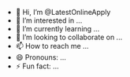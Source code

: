 - 👋 Hi, I’m @LatestOnlineApply
- 👀 I’m interested in ...
- 🌱 I’m currently learning ...
- 💞️ I’m looking to collaborate on ...
- 📫 How to reach me ...
- 😄 Pronouns: ...
- ⚡ Fun fact: ...

<!---
LatestOnlineApply/LatestOnlineApply is a ✨ special ✨ repository because its `README.md` (this file) appears on your GitHub profile.
You can click the Preview link to take a look at your changes.
--->
